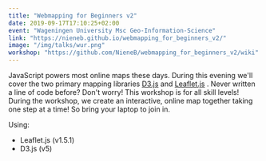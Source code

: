 ```yaml
---
title: "Webmapping for Beginners v2"
date: 2019-09-17T17:10:25+02:00
event: "Wageningen University Msc Geo-Information-Science"
link: "https://nieneb.github.io/webmapping_for_beginners_v2/"
image: "/img/talks/wur.png"
workshop: "https://github.com/NieneB/webmapping_for_beginners_v2/wiki"
---
```

JavaScript powers most online maps these days. During this evening we'll cover the two primary mapping libraries [D3.js](https://d3js.org/) and [Leaflet.js](http://leafletjs.com/) .
Never written a line of code before? Don't worry! This workshop is for all skill levels!
During the workshop, we create an interactive, online map together taking one step at a time! So bring your laptop to join in.

<!--more-->
Using:
* Leaflet.js (v1.5.1)
* D3.js (v5)
